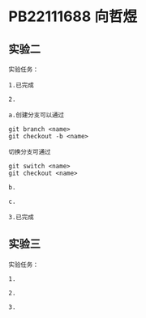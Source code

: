# PB22111688 向哲煜

## 实验二

    实验任务：

    1.已完成

    2.

    a.创建分支可以通过

```
git branch <name>
git checkout -b <name> 
```

    切换分支可通过

```git
git switch <name>
git checkout <name>
```

    b.

    c.

    3.已完成

## 实验三

    实验任务：

    1.

    2.

    3.
